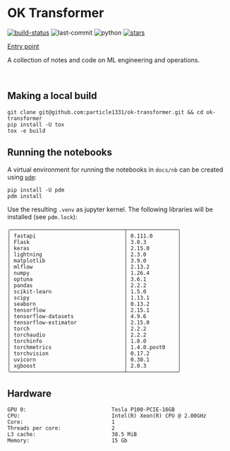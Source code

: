 # OK Transformer

[![build-status](https://img.shields.io/endpoint.svg?url=https%3A%2F%2Factions-badge.atrox.dev%2Fparticle1331%2Fok-transformer%2Fbadge%3Fref%3Dmaster&label=build&logo=none)](https://actions-badge.atrox.dev/particle1331/ok-transformer/goto?ref=master)
![last-commit](https://img.shields.io/github/last-commit/particle1331/ok-transformer/master)
![python](https://shields.io/badge/python-3.10%20-blue)
[![stars](https://img.shields.io/github/stars/particle1331/ok-transformer?style=social)](https://github.com/particle1331/ok-transformer) 

[Entry point](https://particle1331.github.io/ok-transformer/intro.html)

A collection of notes and code on ML engineering and operations.

<br>


## Making a local build

```
git clone git@github.com:particle1331/ok-transformer.git && cd ok-transformer
pip install -U tox
tox -e build
```

## Running the notebooks

A virtual environment for running the notebooks in `docs/nb` can be 
created using [`pdm`](https://github.com/pdm-project/pdm):

```
pip install -U pdm
pdm install
```

Use the resulting `.venv` as jupyter kernel. 
The following libraries will be installed (see `pdm.lock`):

```text
╭────────────────────────────────────┬────────────────╮
│ fastapi                            │ 0.111.0        │
│ Flask                              │ 3.0.3          │
│ keras                              │ 2.15.0         │
│ lightning                          │ 2.3.0          │
│ matplotlib                         │ 3.9.0          │
│ mlflow                             │ 2.13.2         │
│ numpy                              │ 1.26.4         │
│ optuna                             │ 3.6.1          │
│ pandas                             │ 2.2.2          │
│ scikit-learn                       │ 1.5.0          │
│ scipy                              │ 1.13.1         │
│ seaborn                            │ 0.13.2         │
│ tensorflow                         │ 2.15.1         │
│ tensorflow-datasets                │ 4.9.6          │
│ tensorflow-estimator               │ 2.15.0         │
│ torch                              │ 2.2.2          │
│ torchaudio                         │ 2.2.2          │
│ torchinfo                          │ 1.8.0          │
│ torchmetrics                       │ 1.4.0.post0    │
│ torchvision                        │ 0.17.2         │
│ uvicorn                            │ 0.30.1         │
│ xgboost                            │ 2.0.3          │
╰────────────────────────────────────┴────────────────╯
```

## Hardware

```
GPU 0:                           Tesla P100-PCIE-16GB
CPU:                             Intel(R) Xeon(R) CPU @ 2.00GHz
Core:                            1
Threads per core:                2
L3 cache:                        38.5 MiB
Memory:                          15 Gb
```
